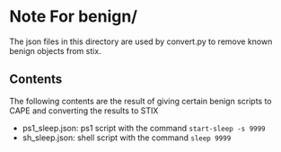 # Note For benign/

The json files in this directory are used by convert.py to remove known benign objects from stix. 
## Contents
The following contents are the result of giving certain benign scripts to CAPE and converting the results to STIX

- ps1_sleep.json: ps1 script with the command `start-sleep -s 9999`
- sh_sleep.json: shell script with the command `sleep 9999` 
